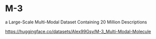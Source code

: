# M-3
a Large-Scale Multi-Modal Dataset Containing 20 Million Descriptions


https://huggingface.co/datasets/Alex99Gsy/M-3_Multi-Modal-Molecule
